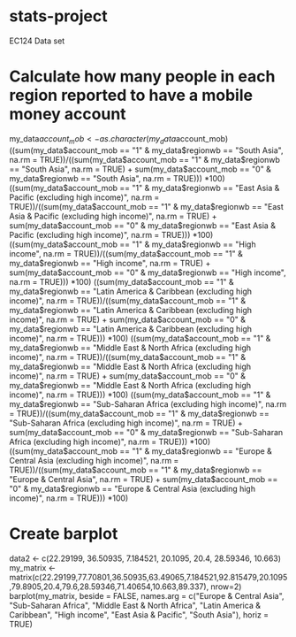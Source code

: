 # stats-project
EC124 Data set
# Calculate how many people in each region reported to have a mobile money account 
my_data$account_mob <- as.character(my_data$account_mob)
((sum(my_data$account_mob == "1" & my_data$regionwb == "South Asia", na.rm = TRUE))/((sum(my_data$account_mob == "1" & my_data$regionwb == "South Asia", na.rm = TRUE) + sum(my_data$account_mob == "0" & my_data$regionwb == "South Asia", na.rm = TRUE))) *100)
((sum(my_data$account_mob == "1" & my_data$regionwb == "East Asia & Pacific (excluding high income)", na.rm = TRUE))/((sum(my_data$account_mob == "1" & my_data$regionwb == "East Asia & Pacific (excluding high income)", na.rm = TRUE) + sum(my_data$account_mob == "0" & my_data$regionwb == "East Asia & Pacific (excluding high income)", na.rm = TRUE))) *100)
((sum(my_data$account_mob == "1" & my_data$regionwb == "High income", na.rm = TRUE))/((sum(my_data$account_mob == "1" & my_data$regionwb == "High income", na.rm = TRUE) + sum(my_data$account_mob == "0" & my_data$regionwb == "High income", na.rm = TRUE))) *100)
((sum(my_data$account_mob == "1" & my_data$regionwb == "Latin America & Caribbean (excluding high income)", na.rm = TRUE))/((sum(my_data$account_mob == "1" & my_data$regionwb == "Latin America & Caribbean (excluding high income)", na.rm = TRUE) + sum(my_data$account_mob == "0" & my_data$regionwb == "Latin America & Caribbean (excluding high income)", na.rm = TRUE))) *100)
((sum(my_data$account_mob == "1" & my_data$regionwb == "Middle East & North Africa (excluding high income)", na.rm = TRUE))/((sum(my_data$account_mob == "1" & my_data$regionwb == "Middle East & North Africa (excluding high income)", na.rm = TRUE) + sum(my_data$account_mob == "0" & my_data$regionwb == "Middle East & North Africa (excluding high income)", na.rm = TRUE))) *100)
((sum(my_data$account_mob == "1" & my_data$regionwb == "Sub-Saharan Africa (excluding high income)", na.rm = TRUE))/((sum(my_data$account_mob == "1" & my_data$regionwb == "Sub-Saharan Africa (excluding high income)", na.rm = TRUE) + sum(my_data$account_mob == "0" & my_data$regionwb == "Sub-Saharan Africa (excluding high income)", na.rm = TRUE))) *100)
((sum(my_data$account_mob == "1" & my_data$regionwb == "Europe & Central Asia (excluding high income)", na.rm = TRUE))/((sum(my_data$account_mob == "1" & my_data$regionwb == "Europe & Central Asia", na.rm = TRUE) + sum(my_data$account_mob == "0" & my_data$regionwb == "Europe & Central Asia (excluding high income)", na.rm = TRUE))) *100)

# Create barplot
data2 <- c(22.29199, 36.50935, 7.184521, 20.1095, 20.4, 28.59346, 10.663)
my_matrix <- matrix(c(22.29199,77.70801,36.50935,63.49065,7.184521,92.815479,20.1095,79.8905,20.4,79.6,28.59346,71.40654,10.663,89.337), nrow=2)
barplot(my_matrix, beside = FALSE, names.arg = c("Europe & Central Asia", "Sub-Saharan Africa", "Middle East & North Africa", "Latin America & Caribbean", "High income", "East Asia & Pacific", "South Asia"), horiz = TRUE)

